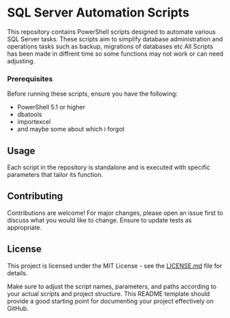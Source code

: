 
# SQL Server Automation Scripts

This repository contains PowerShell scripts designed to automate various SQL Server tasks. These scripts aim to simplify database administration and operations tasks such as backup, migrations of databases etc
All Scripts has been made in diffrent time so some functions may not work or can need adjusting.
### Prerequisites

Before running these scripts, ensure you have the following:
- PowerShell 5.1 or higher
- dbatools
- importexcel
- and maybe some about which i forgot


## Usage

Each script in the repository is standalone and is executed with specific parameters that tailor its function. 

## Contributing

Contributions are welcome! For major changes, please open an issue first to discuss what you would like to change. Ensure to update tests as appropriate.

## License

This project is licensed under the MIT License - see the [LICENSE.md](LICENSE.md) file for details.



Make sure to adjust the script names, parameters, and paths according to your actual scripts and project structure. This README template should provide a good starting point for documenting your project effectively on GitHub.

